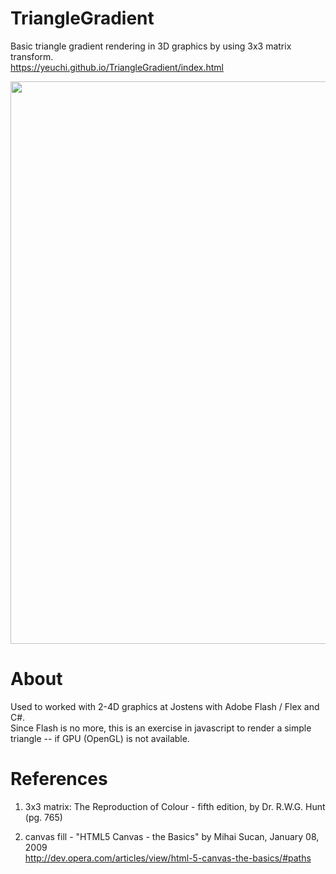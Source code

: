 # TriangleGradient
Basic triangle gradient rendering in 3D graphics by using 3x3 matrix transform. \
https://yeuchi.github.io/TriangleGradient/index.html

<img width="900" src="https://user-images.githubusercontent.com/1282659/126918850-f6125710-269f-46f9-bde3-3e5baee880b2.png">

# About

Used to worked with 2-4D graphics at Jostens with Adobe Flash / Flex and C#.\
Since Flash is no more, this is an exercise in javascript to render a simple triangle -- if GPU (OpenGL) is not available.

# References

1. 3x3 matrix:	The Reproduction of Colour - fifth edition, by Dr. R.W.G. Hunt (pg. 765)

2. canvas fill - "HTML5 Canvas - the Basics" by Mihai Sucan, January 08, 2009 \
http://dev.opera.com/articles/view/html-5-canvas-the-basics/#paths
